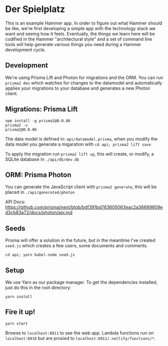 # Der Spielplatz

This is an example Hammer app. In order to figure out what Hammer should be like,
we're first developing a simple app with the technology stack we want and seeing how
it feels. Eventually, the things we learn here will be codified in the Hammer
"architectural style" and a set of command line tools will help generate various
things you need during a Hammer development cycle.

## Development

We're using Prisma Lift and Photon for migrations and the ORM. You can run
`prisma2 dev` which watches for changes to the datamodel and automatically applies
your migrations to your database and generates a new Photon client.

## Migrations: Prisma Lift

```terminal
npm install -g prisma2@0.0.86
prisma2 -v
prisma2@0.0.86
```

The data model is defined in: `api/datamodel.prisma`, when you modify the data
model you generate a migaration with `cd api; prisma2 lift save`

To apply the migration run `prisma2 lift up`, this will create, or modify, a
SQLite database in `./api/db/dev.db`

## ORM: Prisma Photon

You can generate the JavaScript client with `prisma2 generate`, this will be placed
in `./api/generated/photon`

API Docs: https://github.com/prisma/next/blob/bdf391bd783605063eac2a36689809ed3cb83a72/docs/photon/api.md

## Seeds

Prisma will offer a solution in the future, but in the meantime I've created
`seed.js` which creates a few users, some documents and comments.

`cd api; yarn babel-node seed.js`

## Setup

We use Yarn as our package manager. To get the dependencies installed, just do this
in the root directory:

```terminal
yarn install
```

## Fire it up!

```terminal
yarn start
```

Browse to `localhost:8911` to see the web app. Lambda functions run on
`localhost:8910` but are proxied to `localhost:8911/.netlify/functions/*`.
